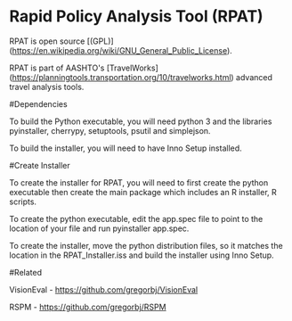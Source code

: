 # Rapid Policy Analysis Tool (RPAT)

RPAT is open source [(GPL)] (https://en.wikipedia.org/wiki/GNU_General_Public_License).  

RPAT is part of AASHTO's [TravelWorks] (https://planningtools.transportation.org/10/travelworks.html) advanced travel analysis tools.

#Dependencies

To build the Python executable, you will need python 3 and the libraries pyinstaller, cherrypy, setuptools, psutil and simplejson.

To build the installer, you will need to have Inno Setup installed.

#Create Installer

To create the installer for RPAT, you will need to first create the python executable then create the main package which includes an R installer, R scripts.

To create the python executable, edit the app.spec file to point to the location of your file and run pyinstaller app.spec.

To create the installer, move the python distribution files, so it matches the location in the RPAT_Installer.iss and build the installer using Inno Setup.

#Related

VisionEval - https://github.com/gregorbj/VisionEval

RSPM - https://github.com/gregorbj/RSPM

